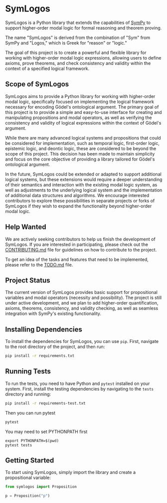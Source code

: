 # SymLogos

SymLogos is a Python library that extends the capabilities of [SymPy](https://www.sympy.org/) to support higher-order modal logic for formal reasoning and theorem proving.

The name "SymLogos" is derived from the combination of "Sym" from SymPy and "Logos," which is Greek for "reason" or "logic."

The goal of this project is to create a powerful and flexible library for working with higher-order modal logic expressions, allowing users to define axioms, prove theorems, and check consistency and validity within the context of a specified logical framework.

## Scope of SymLogos

SymLogos aims to provide a Python library for working with higher-order modal logic, specifically focused on implementing the logical framework necessary for encoding Gödel's ontological argument. The primary goal of this project is to provide a simple and easy-to-use interface for creating and manipulating propositions and modal operators, as well as verifying the consistency and validity of logical expressions within the context of Gödel's argument.

While there are many advanced logical systems and propositions that could be considered for implementation, such as temporal logic, first-order logic, epistemic logic, and deontic logic, these are considered to be beyond the scope of this project. This decision has been made to maintain simplicity and focus on the core objective of providing a library tailored for Gödel's ontological argument.

In the future, SymLogos could be extended or adapted to support additional logical systems, but these extensions would require a deeper understanding of their semantics and interaction with the existing modal logic system, as well as adjustments to the underlying logical system and the implementation of additional data structures and algorithms. We encourage interested contributors to explore these possibilities in separate projects or forks of SymLogos if they wish to expand the functionality beyond higher-order modal logic.

## Help Wanted

We are actively seeking contributors to help us finish the development of SymLogos. If you are interested in participating, please check out the [CONTRIBUTING.md](CONTRIBUTING.md) file for guidelines on how to contribute to the project.

To get an idea of the tasks and features that need to be implemented, please refer to the [TODO.md](TODO.md) file.

## Project Status

The current version of SymLogos provides basic support for propositional variables and modal operators (necessity and possibility). The project is still under active development, and we plan to add higher-order quantification, axioms, theorems, consistency, and validity checking, as well as seamless integration with SymPy's existing functionality.

## Installing Dependencies

To install the dependencies for SymLogos, you can use `pip`. First, navigate to the root directory of the project, and then run:

```bash
pip install -r requirements.txt
```

## Running Tests

To run the tests, you need to have Python and `pytest` installed on your system. First, install the testing dependencies by navigating to the `tests` directory and running:

```bash
pip install -r requirements-test.txt
```

Then you can run pytest
```bash
pytest
```

You may need to set PYTHONPATH first
```
export PYTHONPATH=$(pwd)
pytest tests
```

## Getting Started

To start using SymLogos, simply import the library and create a propositional variable:

```python
from symlogos import Proposition

p = Proposition("p")
